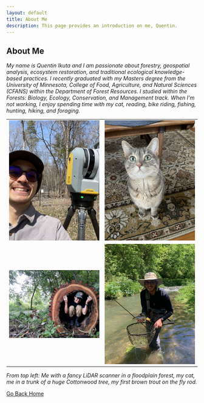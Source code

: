 ```yaml
---
layout: default
title: About Me
description: This page provides an introduction on me, Quentin.
---
```


## About Me

_My name is Quentin Ikuta and I am passionate about forestry, geospatial analysis, ecosystem restoration, and traditional ecological knowledge-based practices. I recently graduated with my Masters degree from the University of Minnesota, College of Food, Agriculture, and Natural Sciences (CFANS) within the Department of Forest Resources. I studied within the Forests: Biology, Ecology, Conservation, and Management track. When I'm not working, I enjoy spending time with my cat, reading, bike riding, fishing, hunting, hiking, and foraging._

<table><tr>
<td> <img src="lidar.jpg" alt="Drawing" style="width: 500px;"/> </td>
<td> <img src="dot1.jpg" alt="Drawing" style="width: 500px;"/> </td>
</tr><tr>
<td> <img src="q_tree.JPG" alt="Drawing" style="width: 500px;"/> </td>
<td> <img src="q_fish.jpg" alt="Drawing" style="width: 500px;"/> </td>
</tr></table>

_From top left: Me with a fancy LiDAR  scanner in a floodplain forest, my cat, me in a trunk of a huge Cottonwood tree, my first brown trout on the fly rod._

[Go Back Home](./)
